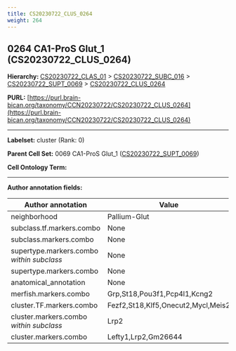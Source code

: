 ```yaml
---
title: CS20230722_CLUS_0264
weight: 264
---
```

## 0264 CA1-ProS Glut_1 (CS20230722_CLUS_0264)
<b>Hierarchy: </b>
[CS20230722_CLAS_01](../CS20230722_CLAS_01) >
[CS20230722_SUBC_016](../CS20230722_SUBC_016) >
[CS20230722_SUPT_0069](../CS20230722_SUPT_0069) >
[CS20230722_CLUS_0264](../CS20230722_CLUS_0264)

**PURL:** [https://purl.brain-bican.org/taxonomy/CCN20230722/CS20230722_CLUS_0264](https://purl.brain-bican.org/taxonomy/CCN20230722/CS20230722_CLUS_0264)

---


**Labelset:** cluster (Rank: 0)

**Parent Cell Set:** 0069 CA1-ProS Glut_1 ([CS20230722_SUPT_0069](../CS20230722_SUPT_0069))



**Cell Ontology Term:** 

[MARKER GENES.]: #


---

[TRANSFERRED ANNOTATIONS.]: #


[AUTHOR ANNOTATION FIELDS.]: #


**Author annotation fields:**

| Author annotation | Value |
|-------------------|-------|
|neighborhood|Pallium-Glut|
|subclass.tf.markers.combo|None|
|subclass.markers.combo|None|
|supertype.markers.combo _within subclass_|None|
|supertype.markers.combo|None|
|anatomical_annotation|None|
|merfish.markers.combo|Grp,St18,Pou3f1,Pcp4l1,Kcng2|
|cluster.TF.markers.combo|Fezf2,St18,Klf5,Onecut2,Mycl,Meis2|
|cluster.markers.combo _within subclass_|Lrp2|
|cluster.markers.combo|Lefty1,Lrp2,Gm26644|
